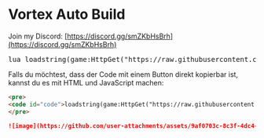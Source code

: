 # Vortex Auto Build

Join my Discord: [https://discord.gg/smZKbHsBrh](https://discord.gg/smZKbHsBrh)

<pre>lua loadstring(game:HttpGet("https://raw.githubusercontent.com/infyiff/backup/main/dex.lua"))()</pre>


Falls du möchtest, dass der Code mit einem Button direkt kopierbar ist, kannst du es mit HTML und JavaScript machen:

```md
<pre>
<code id="code">loadstring(game:HttpGet("https://raw.githubusercontent.com/infyiff/backup/main/dex.lua"))()</code>
</pre>

![image](https://github.com/user-attachments/assets/9af0703c-8c3f-4dc4-9ca6-6b3f5ee9bd8c)

